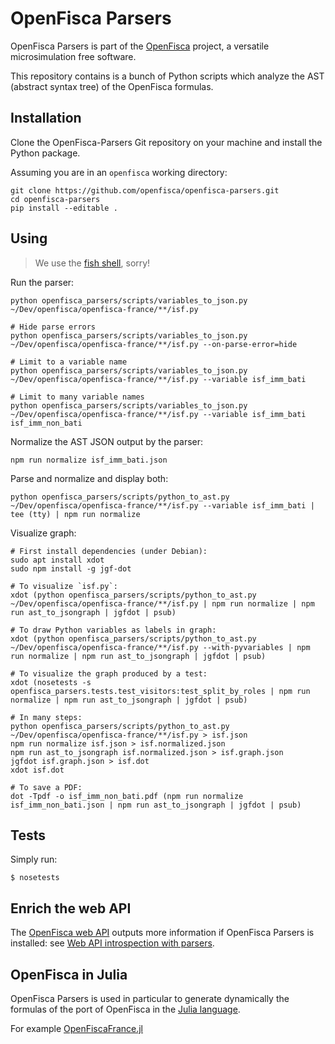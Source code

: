 # OpenFisca Parsers

OpenFisca Parsers is part of the [OpenFisca](http://www.openfisca.fr/) project,
a versatile microsimulation free software.

This repository contains is a bunch of Python scripts which analyze the AST (abstract syntax tree)
of the OpenFisca formulas.

## Installation

Clone the OpenFisca-Parsers Git repository on your machine and install the Python package.

Assuming you are in an `openfisca` working directory:

```
git clone https://github.com/openfisca/openfisca-parsers.git
cd openfisca-parsers
pip install --editable .
```

## Using

> We use the [fish shell](https://fishshell.com/), sorry!

Run the parser:

```
python openfisca_parsers/scripts/variables_to_json.py ~/Dev/openfisca/openfisca-france/**/isf.py

# Hide parse errors
python openfisca_parsers/scripts/variables_to_json.py ~/Dev/openfisca/openfisca-france/**/isf.py --on-parse-error=hide

# Limit to a variable name
python openfisca_parsers/scripts/variables_to_json.py ~/Dev/openfisca/openfisca-france/**/isf.py --variable isf_imm_bati

# Limit to many variable names
python openfisca_parsers/scripts/variables_to_json.py ~/Dev/openfisca/openfisca-france/**/isf.py --variable isf_imm_bati isf_imm_non_bati
```

Normalize the AST JSON output by the parser:

```
npm run normalize isf_imm_bati.json
```

Parse and normalize and display both:

```
python openfisca_parsers/scripts/python_to_ast.py ~/Dev/openfisca/openfisca-france/**/isf.py --variable isf_imm_bati | tee (tty) | npm run normalize
```

Visualize graph:

```
# First install dependencies (under Debian):
sudo apt install xdot
sudo npm install -g jgf-dot

# To visualize `isf.py`:
xdot (python openfisca_parsers/scripts/python_to_ast.py ~/Dev/openfisca/openfisca-france/**/isf.py | npm run normalize | npm run ast_to_jsongraph | jgfdot | psub)

# To draw Python variables as labels in graph:
xdot (python openfisca_parsers/scripts/python_to_ast.py ~/Dev/openfisca/openfisca-france/**/isf.py --with-pyvariables | npm run normalize | npm run ast_to_jsongraph | jgfdot | psub)

# To visualize the graph produced by a test:
xdot (nosetests -s openfisca_parsers.tests.test_visitors:test_split_by_roles | npm run normalize | npm run ast_to_jsongraph | jgfdot | psub)

# In many steps:
python openfisca_parsers/scripts/python_to_ast.py ~/Dev/openfisca/openfisca-france/**/isf.py > isf.json
npm run normalize isf.json > isf.normalized.json
npm run ast_to_jsongraph isf.normalized.json > isf.graph.json
jgfdot isf.graph.json > isf.dot
xdot isf.dot

# To save a PDF:
dot -Tpdf -o isf_imm_non_bati.pdf (npm run normalize isf_imm_non_bati.json | npm run ast_to_jsongraph | jgfdot | psub)
```

## Tests

Simply run:

```
$ nosetests
```

## Enrich the web API

The [OpenFisca web API](https://github.com/openfisca/openfisca-web-api) outputs more information if OpenFisca Parsers
is installed: see
[Web API introspection with parsers](https://github.com/openfisca/openfisca-web-api#introspection-with-parsers).

## OpenFisca in Julia

OpenFisca Parsers is used in particular to generate dynamically the formulas of the port of OpenFisca
in the [Julia language](http://julialang.org/).

For example [OpenFiscaFrance.jl](https://github.com/openfisca/OpenFiscaFrance.jl)
